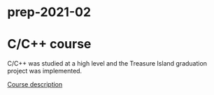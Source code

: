 # prep-2021-02

# C/C++ course
C/C++ was studied at a high level and the Treasure Island graduation project was implemented.

[Course description](https://github.com/v-mk-s/C-course)
